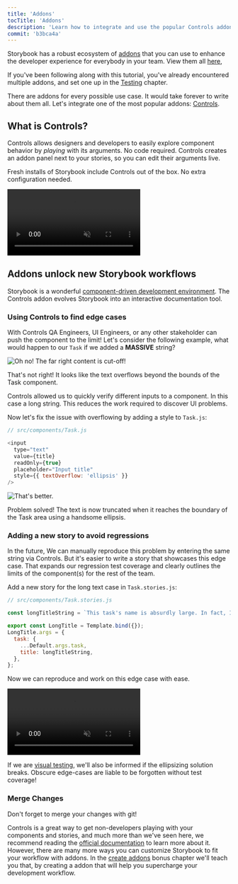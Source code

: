 ```yaml
---
title: 'Addons'
tocTitle: 'Addons'
description: 'Learn how to integrate and use the popular Controls addon'
commit: 'b3bca4a'
---
```


Storybook has a robust ecosystem of [addons](https://storybook.js.org/docs/react/configure/storybook-addons) that you can use to enhance the developer experience for everybody in your team. View them all [here](https://storybook.js.org/addons),

If you've been following along with this tutorial, you've already encountered multiple addons, and set one up in the [Testing](/react/en/test/) chapter.

There are addons for every possible use case. It would take forever to write about them all. Let's integrate one of the most popular addons: [Controls](https://storybook.js.org/docs/react/essentials/controls).

## What is Controls?

Controls allows designers and developers to easily explore component behavior by _playing_ with its arguments. No code required. Controls creates an addon panel next to your stories, so you can edit their arguments live.

Fresh installs of Storybook include Controls out of the box. No extra configuration needed.

<video autoPlay muted playsInline loop>
  <source
    src="/intro-to-storybook/controls-in-action.mp4"
    type="video/mp4"
  />
</video>

## Addons unlock new Storybook workflows

Storybook is a wonderful [component-driven development environment](https://www.componentdriven.org/). The Controls addon evolves Storybook into an interactive documentation tool.

### Using Controls to find edge cases

With Controls QA Engineers, UI Engineers, or any other stakeholder can push the component to the limit! Let's consider the following example, what would happen to our `Task` if we added a **MASSIVE** string?

![Oh no! The far right content is cut-off!](/intro-to-storybook/task-edge-case.png)

That's not right! It looks like the text overflows beyond the bounds of the Task component.

Controls allowed us to quickly verify different inputs to a component. In this case a long string. This reduces the work required to discover UI problems.

Now let's fix the issue with overflowing by adding a style to `Task.js`:

```js
// src/components/Task.js

<input
  type="text"
  value={title}
  readOnly={true}
  placeholder="Input title"
  style={{ textOverflow: 'ellipsis' }}
/>
```

![That's better.](/intro-to-storybook/edge-case-solved-with-controls.png)

Problem solved! The text is now truncated when it reaches the boundary of the Task area using a handsome ellipsis.

### Adding a new story to avoid regressions

In the future, We can manually reproduce this problem by entering the same string via Controls. But it's easier to write a story that showcases this edge case. That expands our regression test coverage and clearly outlines the limits of the component(s) for the rest of the team.

Add a new story for the long text case in `Task.stories.js`:

```js
// src/components/Task.stories.js

const longTitleString = `This task's name is absurdly large. In fact, I think if I keep going I might end up with content overflow. What will happen? The star that represents a pinned task could have text overlapping. The text could cut-off abruptly when it reaches the star. I hope not!`;

export const LongTitle = Template.bind({});
LongTitle.args = {
  task: {
    ...Default.args.task,
    title: longTitleString,
  },
};
```

Now we can reproduce and work on this edge case with ease.

<video autoPlay muted playsInline loop>
  <source
    src="/intro-to-storybook/task-stories-long-title.mp4"
    type="video/mp4"
  />
</video>

If we are [visual testing](/react/en/test/), we'll also be informed if the ellipsizing solution breaks. Obscure edge-cases are liable to be forgotten without test coverage!

### Merge Changes

Don't forget to merge your changes with git!

<div class="aside"><p>Controls is a great way to get non-developers playing with your components and stories, and much more than we've seen here, we recommend reading the <a href="https://storybook.js.org/docs/react/essentials/controls">official documentation</a> to learn more about it. However, there are many more ways you can customize Storybook to fit your workflow with addons. In the <a href="/intro-to-storybook/react/en/creating-addons">create addons</a> bonus chapter we'll teach you that, by creating a addon that will help you supercharge your development workflow.</p></div>
